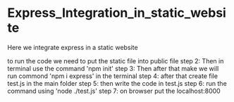# Express_Integration_in_static_website
Here we integrate express in a static website 



to run the code we need to put the static file into public file 
step 2: Then in terminal use the command 'npm init'
step 3: Then after that make we will run commond 'npm i express' in the terminal 
step 4: after that create file test.js in the main folder
step 5: then write the code in test.js
step 6: run the command using 'node ./test.js'
step 7: on browser put the localhost:8000

